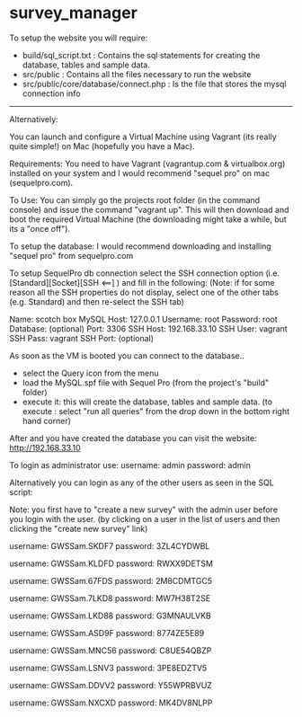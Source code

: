survey_manager
==============

To setup the website you will require:

   - build/sql_script.txt : Contains the sql statements for creating the database, tables and sample data.
   - src/public : Contains all the files necessary to run the website
   - src/public/core/database/connect.php : Is the file that stores the mysql connection info

_________________________________________________________________________________________________________________
Alternatively: 

You can launch and configure a Virtual Machine using Vagrant (its really quite simple!) on Mac (hopefully you have a Mac).
    
Requirements: You need to have Vagrant (vagrantup.com & virtualbox.org) installed on your system 
and I would recommend "sequel pro" on mac (sequelpro.com).

To Use:  You can simply go the projects root folder (in the command console) and issue the command "vagrant up".
This will then download and boot the required Virtual Machine (the downloading might take a while, but its a "once off").

To setup the database: 
  I would recommend downloading and installing "sequel pro" from sequelpro.com

  To setup SequelPro db connection select the SSH connection option (i.e. [Standard][Socket][SSH <==] ) and fill in the following:
  (Note: if for some reason all the SSH properties do not display, select one of the other tabs (e.g. Standard) and then re-select the SSH tab)

Name: scotch box
MySQL Host:	127.0.0.1
Username: root
Password: root
Database: (optional)
Port: 3306
SSH Host: 192.168.33.10
SSH User: vagrant
SSH Pass: vagrant
SSH Port: (optional)

As soon as the VM is booted you can connect to the database..
- select the Query icon from the menu
- load the MySQL.spf file with Sequel Pro (from the project's "build" folder)
- execute it: this will create the database, tables and sample data.
(to execute : select "run all queries" from the drop down in the bottom right hand corner)

After and you have created the database you can visit the website:
http://192.168.33.10 

To login as administrator use:
  username: admin
  password: admin

Alternatively you can login as any of the other users as seen in the SQL script:

Note: you first have to "create a new survey" with the admin user before you login with the user.
(by clicking on a user in the list of users and then clicking the "create new survey" link) 

username: GWSSam.SKDF7
password: 3ZL4CYDWBL

username: GWSSam.KLDFD
password: RWXX9DETSM

username: GWSSam.67FDS
password: 2M8CDMTGC5

username: GWSSam.7LKD8
password: MW7H38T2SE

username: GWSSam.LKD88
password: G3MNAULVKB

username: GWSSam.ASD9F
password: 8774ZE5E89

username: GWSSam.MNC56
password: C8UE54QBZP

username: GWSSam.LSNV3
password: 3PE8EDZTV5

username: GWSSam.DDVV2
password: Y55WPRBVUZ

username: GWSSam.NXCXD
password: MK4DV8NLPP
